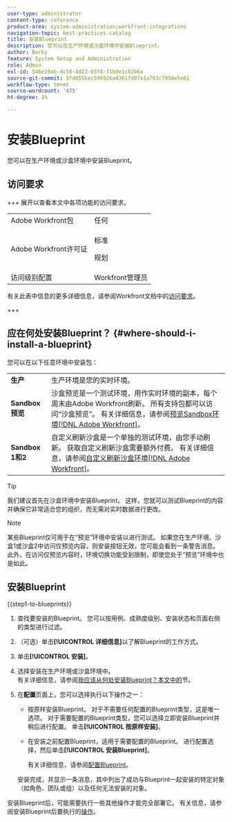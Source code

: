```yaml
---
user-type: administrator
content-type: reference
product-area: system-administration;workfront-integrations
navigation-topic: best-practices-catalog
title: 安装Blueprint
description: 您可以在生产环境或沙盒环境中安装Blueprint。
author: Becky
feature: System Setup and Administration
role: Admin
exl-id: 546e19ab-dc50-4d23-b5f6-31bde1c82b6a
source-git-commit: 5fd855bec596926a4361fd07a1a763c7956e5e61
workflow-type: tm+mt
source-wordcount: '475'
ht-degree: 1%

---
```


# 安装Blueprint

<!-- Audited: 5/2025 -->

您可以在生产环境或沙盒环境中安装Blueprint。

## 访问要求

+++ 展开以查看本文中各项功能的访问要求。

<table style="table-layout:auto"> 
 <col> 
 <col> 
 <tbody> 
  <tr> 
   <td role="rowheader">Adobe Workfront包</td> 
   <td>任何</td> 
  </tr> 
  <tr> 
   <td role="rowheader">Adobe Workfront许可证</td> 
   <td>
   <p>标准</p>
   <p>规划</p></td> 
  </tr> 
  <tr> 
   <td role="rowheader">访问级别配置</td> 
   <td>Workfront管理员</td> 
  </tr> 
 </tbody> 
</table>

有关此表中信息的更多详细信息，请参阅Workfront文档中的[访问要求](/help/quicksilver/administration-and-setup/add-users/access-levels-and-object-permissions/access-level-requirements-in-documentation.md)。

+++

## 应在何处安装Blueprint？ {#where-should-i-install-a-blueprint}

您可以在以下任意环境中安装包：

<table style="table-layout:auto">
        <tr>
        <td><strong>生产</strong></td>
        <td>生产环境是您的实时环境。</td>
    </tr>
    <tr>
        <td><strong>Sandbox 预览</strong></td>
        <td>沙盒预览是一个测试环境，用作实时环境的副本，每个周末由Adobe Workfront刷新。 所有支持包都可以访问“沙盒预览”。 有关详细信息，请参阅<a href="../../administration-and-setup/set-up-workfront/workfront-testing-environments/wf-preview-sandbox-environment.md">预览Sandbox环境[!DNL Adobe Workfront]</a>。</td>
    </tr>
    <tr>
        <td><strong>Sandbox 1和2</strong></td>
        <td>自定义刷新沙盒是一个单独的测试环境，由您手动刷新。 获取自定义刷新沙盒需要额外付费。 有关详细信息，请参阅<a href="../../administration-and-setup/set-up-workfront/workfront-testing-environments/wf-custom-refresh-sandbox-environment.md">自定义刷新沙盒环境[!DNL Adobe Workfront]</a>。</td>
    </tr>
</table>

>[!TIP]
>
>我们建议首先在沙盒环境中安装Blueprint。 这样，您就可以测试Blueprint的内容并确保它非常适合您的组织，而无需对实时数据进行更改。

>[!NOTE]
>
>某些Blueprint仅可用于在“预览”环境中安装以进行测试。 如果您在生产环境、沙盒1或沙盒2中访问仅预览内容，则安装按钮无效，您可能会看到一条警告消息。\
>此外，在访问仅预览内容时，环境切换功能受到限制，即使您处于“预览”环境中也是如此。

## 安装Blueprint

{{step1-to-blueprints}}

1. 查找要安装的Blueprint。 您可以按用例、成熟度级别、安装状态和页面右侧的类型进行过滤。
1. （可选）单击&#x200B;**[!UICONTROL 详细信息]**&#x200B;以了解Blueprint的工作方式。
1. 单击&#x200B;**[!UICONTROL 安装]**。
1. 选择安装在生产环境或沙盒环境中。\
   有关详细信息，请参阅[我应该从何处安装Blueprint？本文中的](#where-should-i-install-a-blueprint)节。
1. 在&#x200B;**配置**&#x200B;页面上，您可以选择执行以下操作之一：

   * 按原样安装Blueprint。 对于不需要任何配置的Blueprint类型，这是唯一选项。 对于需要配置的Blueprint类型，您可以选择立即安装Blueprint并稍后进行配置。 单击&#x200B;**[!UICONTROL 按原样安装]**。
   * 在安装之前配置Blueprint，适用于需要配置的Blueprint。 进行配置选择，然后单击&#x200B;**[!UICONTROL 安装Blueprint]**。

     有关详细信息，请参阅[配置Blueprint](../../administration-and-setup/blueprints/configure-template-package.md)。

   安装完成，并显示一条消息，其中列出了成功与Blueprint一起安装的特定对象（如角色、团队或组）以及任何无法安装的对象。

安装Blueprint后，可能需要执行一些其他操作才能完全部署它。 有关信息，请参阅安装Blueprint后要执行的[操作](../../administration-and-setup/blueprints/best-next-actions-after-install.md)。
